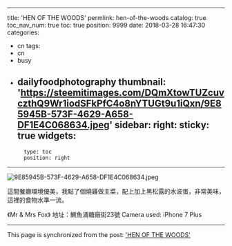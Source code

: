 
---
title: 'HEN OF THE WOODS'
permlink: hen-of-the-woods
catalog: true
toc_nav_num: true
toc: true
position: 9999
date: 2018-03-28 16:47:30
categories:
- cn
tags:
- cn
- busy
- dailyfoodphotography
thumbnail: 'https://steemitimages.com/DQmXtowTUZcuvczthQ9Wr1iodSFkPfC4o8nYTUGt9u1iQxn/9E85945B-573F-4629-A658-DF1E4C068634.jpeg'
sidebar:
    right:
        sticky: true
widgets:
    -
        type: toc
        position: right
---


![9E85945B-573F-4629-A658-DF1E4C068634.jpeg](https://steemitimages.com/DQmXtowTUZcuvczthQ9Wr1iodSFkPfC4o8nYTUGt9u1iQxn/9E85945B-573F-4629-A658-DF1E4C068634.jpeg)

這間餐廳環境優美，我點了個燒雞做主菜，配上加上黑松露的水波蛋，非常美味，這裡的食物水準一流。



《Mr & Mrs Fox》
地址：鰂魚涌糖廠街23號
Camera used: iPhone 7 Plus

- - -

This page is synchronized from the post: ['HEN OF THE WOODS'](https://steemit.com/@htliao/hen-of-the-woods)
